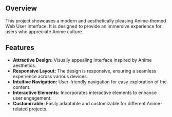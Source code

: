 ## Overview

This project showcases a modern and aesthetically pleasing Anime-themed Web User Interface. It is designed to provide an immersive experience for users who appreciate Anime culture.

## Features

- **Attractive Design:** Visually appealing interface inspired by Anime aesthetics.
- **Responsive Layout:** The design is responsive, ensuring a seamless experience across various devices.
- **Intuitive Navigation:** User-friendly navigation for easy exploration of the content.
- **Interactive Elements:** Incorporates interactive elements to enhance user engagement.
- **Customizable:** Easily adaptable and customizable for different Anime-related projects.
